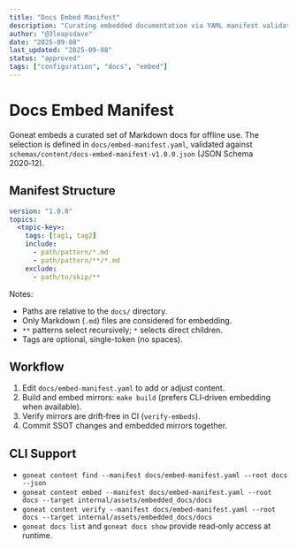 ```yaml
---
title: "Docs Embed Manifest"
description: "Curating embedded documentation via YAML manifest validated by JSON Schema"
author: "@3leapsdave"
date: "2025-09-08"
last_updated: "2025-09-08"
status: "approved"
tags: ["configuration", "docs", "embed"]
---
```


# Docs Embed Manifest

Goneat embeds a curated set of Markdown docs for offline use. The selection is defined in `docs/embed-manifest.yaml`, validated against `schemas/content/docs-embed-manifest-v1.0.0.json` (JSON Schema 2020‑12).

## Manifest Structure

```yaml
version: "1.0.0"
topics:
  <topic-key>:
    tags: [tag1, tag2]
    include:
      - path/pattern/*.md
      - path/pattern/**/*.md
    exclude:
      - path/to/skip/**
```

Notes:
- Paths are relative to the `docs/` directory.
- Only Markdown (`.md`) files are considered for embedding.
- `**` patterns select recursively; `*` selects direct children.
- Tags are optional, single-token (no spaces).

## Workflow

1. Edit `docs/embed-manifest.yaml` to add or adjust content.
2. Build and embed mirrors: `make build` (prefers CLI‑driven embedding when available).
3. Verify mirrors are drift‑free in CI (`verify-embeds`).
4. Commit SSOT changes and embedded mirrors together.

## CLI Support

- `goneat content find --manifest docs/embed-manifest.yaml --root docs --json`
- `goneat content embed --manifest docs/embed-manifest.yaml --root docs --target internal/assets/embedded_docs/docs`
- `goneat content verify --manifest docs/embed-manifest.yaml --root docs --target internal/assets/embedded_docs/docs`
- `goneat docs list` and `goneat docs show` provide read‑only access at runtime.
